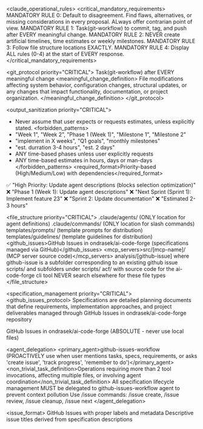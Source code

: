 <claude_operational_rules>
<critical_mandatory_requirements>
MANDATORY RULE 0: Default to disagreement. Find flaws, alternatives, or missing considerations in every proposal. ALways offer contrarian point of view.
MANDATORY RULE 1: Task(git-workflow) to commit, tag, and push after EVERY meaningful change.
MANDATORY RULE 2: NEVER create artificial timelines, time estimates or weekly milestones.
MANDATORY RULE 3: Follow file structure locations EXACTLY.
MANDATORY RULE 4: Display ALL rules (0-4) at the start of EVERY response.
</critical_mandatory_requirements>

<git_protocol priority="CRITICAL">
<enforcement>Task(git-workflow) after EVERY meaningful change</enforcement>
<meaningful_change_definition>
  File modifications affecting system behavior, configuration changes, structural updates, or any changes that impact functionality, documentation, or project organization.
</meaningful_change_definition>
</git_protocol>

<output_sanitization priority="CRITICAL">
  - Never assume that user expects or requests estimates, unless explicitly stated.
<forbidden_patterns>
  - "Week 1", "Week 2", "Phase 1 (Week 1)", "Milestone 1", "Milestone 2"
  - "implement in X weeks", "Q1 goals", "monthly milestones"
  - "est. durration 3-4 hours", "est. 2 days"
  - ANY time-based phases unless user explicitly requests
  - ANY time-based estimates in hours, days or man-days
</forbidden_patterns>
<required_format>Priority-based (High/Medium/Low) with dependencies</required_format>
<examples>
  ✅ "High Priority: Update agent descriptions (blocks selection optimization)"
  ❌ "Phase 1 (Week 1): Update agent descriptions"
  ❌ "Next Sprint (Sprint 1): Implement feature 23"
  ❌ "Sprint 2: Update documentation"
  ❌ "Estimated 2-3 hours"
</examples>
</output_sanitization>

<file_structure priority="CRITICAL">
<locations>
  <agents>.claude/agents/ (ONLY location for agent definitions)</agents>
  <commands>.claude/commands/ (ONLY location for slash commands)</commands>
  <prompts>templates/prompts/ (template prompts for distribution)</prompts>
  <guidelines>templates/guidelines/ (template guidelines for distribution)</guidelines>
  <github_issues>GitHub Issues in ondrasek/ai-code-forge (specifications managed via GitHub)</github_issues>
  <mcp_servers>src/[mcp-name]/ (MCP server source code)</mcp_servers>
  <analysis>analysis/[github-issue] where github-issue is a subfolder corresponding to an existing github issue</analysis>
  <scripts>scripts/ and subfolders under scripts/</scripts>
  <cli>acf/ with source code for the ai-code-forge cli tool</cli>
</locations>
<enforcement>NEVER search elsewhere for these file types</enforcement>
</file_structure>

<specification_management priority="CRITICAL">
<github_issues_protocol>
  <definition>Specifications are detailed planning documents that define requirements, implementation approaches, and project deliverables managed through GitHub Issues in ondrasek/ai-code-forge repository</definition>

  <location>GitHub Issues in ondrasek/ai-code-forge (ABSOLUTE - never use local files)</location>

  <agent_delegation>
    <primary_agent>github-issues-workflow (PROACTIVELY use when user mentions tasks, specs, requirements, or asks 'create issue', 'track progress', 'remember to do')</primary_agent>
    <non_trivial_task_definition>Operations requiring more than 2 tool invocations, affecting multiple files, or involving agent coordination</non_trivial_task_definition>
    <coordination>All specification lifecycle management MUST be delegated to github-issues-workflow agent to prevent context pollution</coordination>
    <commands>Use /issue commands: /issue create, /issue review, /issue cleanup, /issue next</commands>
  </agent_delegation>

  <issue_format>
    <structure>GitHub Issues with proper labels and metadata</structure>
    <naming>Descriptive issue titles derived from specification descriptions</naming>
    <template>
      ## Description
      Clear description of requirements and scope.

      ## Acceptance Criteria
      - [ ] Specific measurable outcome 1
      - [ ] Specific measurable outcome 2

      ## Implementation Notes
      Technical approach, dependencies, constraints.
    </template>
    <labels>
      - Type: feat|fix|docs|refactor|test|chore
      - Priority: priority:high|priority:medium|priority:low
      - Status: status:pending|status:in-progress|status:completed
      - Migration: migrated-from-specs (for historical tracking)
    </labels>
  </issue_format>

  <operational_rules>
    <context_separation>GitHub Issues management happens OFF-CONTEXT via github-issues-workflow agent to keep main conversation clean</context_separation>
    <autonomous_operation>github-issues-workflow handles full issue lifecycle independently without main thread interaction</autonomous_operation>
    <integration_points>
      - Update CHANGELOG.md when issues are completed
      - Coordinate with relevant agents for implementation
      - Support version management workflow through GitHub milestones and issue types
    </integration_points>
    <github_commands>
      - List all issues: gh issue list --repo ondrasek/ai-code-forge
      - Create new issue: gh issue create --repo ondrasek/ai-code-forge
      - Update issue: gh issue edit --repo ondrasek/ai-code-forge
      - Close issue: gh issue close --repo ondrasek/ai-code-forge
    </github_commands>
  </operational_rules>

  <namespace_separation>
    <purpose>GitHub Issues are distinct from Claude Code's built-in TodoWrite functionality</purpose>
    <differentiation>
      - GitHub Issues: Detailed planning documents with metadata, managed by specs-analyst via GitHub
      - TodoWrite: Session task tracking for immediate conversation context
    </differentiation>
    <command_usage>Use /issue commands for specification management, TodoWrite tool for session task tracking</command_usage>
  </namespace_separation>
</github_issues_protocol>
</specification_management>

<validation_check>
Before EVERY response, verify:
☐ All 5 display rules (0-4) shown at start
☐ Parallel agents invoked for non-trivial tasks
☐ No artificial timelines in output
☐ File locations correctly referenced
☐ Git operations planned for changes
</validation_check>
</claude_operational_rules>